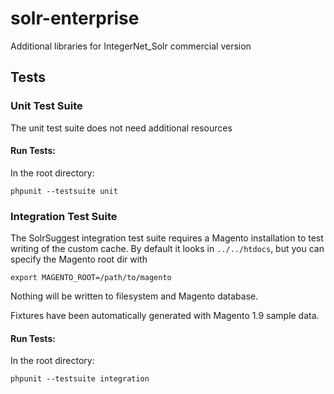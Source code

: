 # solr-enterprise
Additional libraries for IntegerNet_Solr commercial version

## Tests

### Unit Test Suite

The unit test suite does not need additional resources

#### Run Tests:

In the root directory:

    phpunit --testsuite unit
    
### Integration Test Suite

The SolrSuggest integration test suite requires a Magento installation to test writing of the custom cache.
By default it looks in `../../htdocs`, but you can specify the Magento root dir with

    export MAGENTO_ROOT=/path/to/magento
    
Nothing will be written to filesystem and Magento database.

Fixtures have been automatically generated with Magento 1.9 sample data.

#### Run Tests:

In the root directory:

    phpunit --testsuite integration